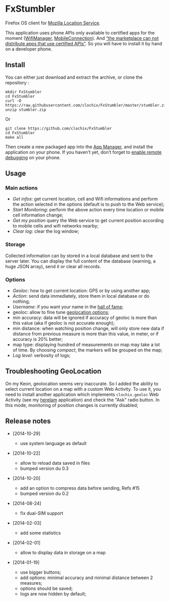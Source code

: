 # FxStumbler

Firefox OS client for [Mozilla Location Service](http://location.services.mozilla.com).

This application uses phone APIs only available to certified apps for the moment ([WifiManager](https://developer.mozilla.org/en-US/docs/Web/API/WifiManager), [MobileConnection](https://developer.mozilla.org/en-US/docs/Web/API/MozMobileConnection)). And [“the marketplace can not distribute apps that use certified APIs”](https://groups.google.com/forum/#!topic/mozilla.dev.marketplace/vY3Rj3tWXuU). So you will have to install it by hand on a developer phone.

## Install

You can either just download and extract the archive, or clone the repository :

    mkdir FxStumbler
    cd FxStumbler
    curl -O https://raw.githubusercontent.com/clochix/FxStumbler/master/stumbler.zip
    unzip stumbler.zip

Or

    git clone https://github.com/clochix/FxStumbler
    cd FxStumbler
    make all

Then create a new packaged app into the [App Manager](https://developer.mozilla.org/en-US/docs/Mozilla/Firefox_OS/Using_the_App_Manager), and install the application on your phone. If you haven’t yet, don’t forget to [enable remote debugging](https://developer.mozilla.org/en-US/docs/Mozilla/Firefox_OS/Debugging/Developer_settings#Remote_debugging) on your phone.


## Usage

### Main actions

 - *Get infos*: get current location, cell and Wifi informations and perform the action selected in the options (default is to push to the Web service);
 - *Start Monitoring*: perform the above action every time location or mobile cell information change;
 - *Get my position* query the Web service to get current position according to mobile cells and wifi networks nearby;
 - *Clear log*: clear the log window;

### Storage

Collected information can by stored in a local database and sent to the server later. You can display the full content of the database (warning, a huge JSON array), send it or clear all records.

### Options

 - *Geoloc*: how to get current location: GPS or by using another app;
 - *Action*: send data immediately, store them in local database or do nothing;
 - *Username*: if you want your name in the [hall of fame](https://location.services.mozilla.com/leaders);
 - geoloc: allow to fine tune [geolocation options](https://developer.mozilla.org/en-US/docs/Web/API/PositionOptions);
 - min accuracy: data will be ignored if accuracy of geoloc is more than this value (aka if geoloc is not accurate enough);
 - min distance: when watching position change, will only store new data if distance from previous measure is more than this value, in meter, or if accuracy is 20% better;
 - map type: displaying hundred of measurements on map may take a lot of time. By choosing *compact*, the markers will be grouped on the map;
 - *Log level*: verbosity of logs;

## Troubleshooting GeoLocation

On my Keon, geolocation seems very inaccurate. So I added the ability to select current location on a map with a custom Web Activity. To use it, you need to install another application which implements `clochix.geoloc` Web Activity (see my [hereIam](https://github.com/clochix/hereIam) application) and check the "Ask" radio button. In this mode, monitoring of position changes is currently disabled;

## Release notes

* [2014-10-29]
  - use system language as default

* [2014-10-22]
  - allow to reload data saved in files
  - bumped version du 0.3

* [2014-10-20]
  - add an option to compress data before sending, Refs #15
  - bumped version du 0.2

* [2014-08-24]
  - fix dual-SIM support

* [2014-02-03]
  - add some statistics

* [2014-02-01]
  - allow to display data in storage on a map

* [2014-01-19]
  - use bigger buttons;
  - add options: minimal accuracy and minimal distance between 2 measures;
  - options should be saved;
  - logs are now hidden by default;
